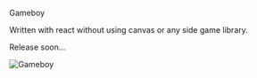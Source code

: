 Gameboy

Written with react without using canvas or any side game library.

Release soon...

![Gameboy](https://sun9-32.userapi.com/s/v1/ig2/A9zIxGY-3SavPO2qE8V9TO6pqu4zChi6siLcvKdoqqAkR6J3Vv-HVIfRXvTvJcrvNfzUXol6RpVSRkh_Bq6eWdmE.jpg?size=669x928&quality=96&type=album)
